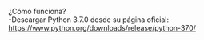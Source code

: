 ¿Cómo funciona?
<br>
-Descargar Python 3.7.0 desde su página oficial: <a title="python 3.7.0" href="https://www.python.org/downloads/release/python-370/">https://www.python.org/downloads/release/python-370/</a>
